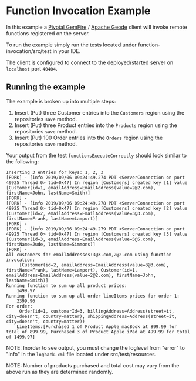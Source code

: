 # Function Invocation Example

In this example a [Pivotal GemFire](https://pivotal.io/pivotal-gemfire) / [Apache Geode](http://geode.apache.org/) client will invoke remote functions registered on the server.

To run the example simply run the tests located under function-invocation/src/test in your IDE.

The client is configured to connect to the deployed/started server on `localhost` port `40404`.

## Running the example

The example is broken up into multiple steps:
1. Insert (Put) three Customer entries into the `Customers` region using the repositories `save` method.
2. Insert (Put) three Product entries into the `Products` region using the repositories `save` method.
3. Insert (Put) 100 Order entries into the `Orders` region using the repositories `save` method.

Your output from the test `functionsExecuteCorrectly` should look similar to the following:

    Inserting 3 entries for keys: 1, 2, 3
    [FORK] - [info 2019/09/06 09:24:49.274 PDT <ServerConnection on port 49925 Thread 0> tid=0x47] In region [Customers] created key [1] value [Customer(id=1, emailAddress=EmailAddress(value=2@2.com), firstName=John, lastName=Smith)]
    [FORK] - 
    [FORK] - [info 2019/09/06 09:24:49.278 PDT <ServerConnection on port 49925 Thread 0> tid=0x47] In region [Customers] created key [2] value [Customer(id=2, emailAddress=EmailAddress(value=3@3.com), firstName=Frank, lastName=Lamport)]
    [FORK] - 
    [FORK] - [info 2019/09/06 09:24:49.279 PDT <ServerConnection on port 49925 Thread 0> tid=0x47] In region [Customers] created key [3] value [Customer(id=3, emailAddress=EmailAddress(value=5@5.com), firstName=Jude, lastName=Simmons)]
    [FORK] - 
    All customers for emailAddresses:3@3.com,2@2.com using function invocation: 
    	 [Customer(id=2, emailAddress=EmailAddress(value=3@3.com), firstName=Frank, lastName=Lamport), Customer(id=1, emailAddress=EmailAddress(value=2@2.com), firstName=John, lastName=Smith)]
    Running function to sum up all product prices: 
    	1499.97
    Running function to sum up all order lineItems prices for order 1: 
    	2399.96
    For order: 
    	 Order(id=1, customerId=3, billingAddress=Address(street=it, city=doesn't, country=matter), shippingAddress=Address(street=it, city=doesn't, country=matter)) 
    	LineItems:[Purchased 1 of Product Apple macBook at 899.99 for total of 899.99, Purchased 3 of Product Apple iPad at 499.99 for total of 1499.97]
   
NOTE: Inorder to see output, you must change the loglevel from "error" to "info" in the `logback.xml` file located under src/test/resources.

NOTE: Number of products purchased and total cost may vary from the above run as they are determined randomly.